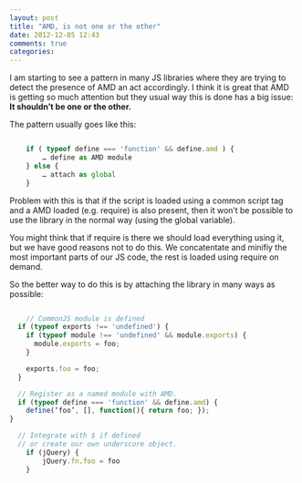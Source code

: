 ```yaml
---
layout: post
title: "AMD, is not one or the other"
date: 2012-12-05 12:43
comments: true
categories: 
---
```


I am starting to see a pattern in many JS libraries where they are trying to detect the presence of AMD an act accordingly. I think it is great that AMD is getting so much attention but they usual way this is done has a big issue: **It shouldn’t be one or the other.**

The pattern usually goes like this:

```javascript

	if ( typeof define === 'function' && define.amd ) {
		… define as AMD module
	} else {
		… attach as global
	}

```

Problem with this is that if the script is loaded using a common script tag and a AMD loaded (e.g. require) is also present, then it won’t be possible to use the library in the normal way (using the global variable). 

You might think that if require is there we should load everything using it, but we have good reasons not to do this. We concatentate and minifiy the most important parts of our JS code, the rest is loaded using require on demand.

So the better way to do this is by attaching the library in many ways as possible:

```javascript

	// CommonJS module is defined
  if (typeof exports !== 'undefined') {
    if (typeof module !== 'undefined' && module.exports) {
      module.exports = foo;
	}

    exports.foo = foo;
  }

  // Register as a named module with AMD.
  if (typeof define === 'function' && define.amd) {
    define(‘foo’, [], function(){ return foo; });
}

  // Integrate with $ if defined
  // or create our own underscore object.
	if (jQuery) {
		jQuery.fn.foo = foo
	}

```